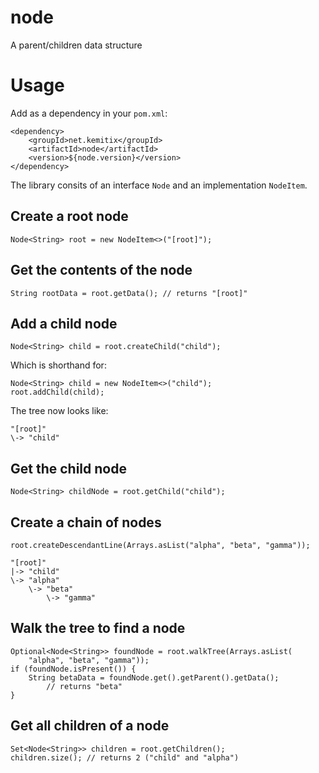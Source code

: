 # node
A parent/children data structure

# Usage

Add as a dependency in your `pom.xml`:

    <dependency>
        <groupId>net.kemitix</groupId>
        <artifactId>node</artifactId>
        <version>${node.version}</version>
    </dependency>

The library consits of an interface `Node` and an implementation `NodeItem`.

## Create a root node

    Node<String> root = new NodeItem<>("[root]");

## Get the contents of the node

    String rootData = root.getData(); // returns "[root]"

## Add a child node

    Node<String> child = root.createChild("child");

Which is shorthand for:

    Node<String> child = new NodeItem<>("child");
    root.addChild(child);

The tree now looks like:

    "[root]"
    \-> "child"

## Get the child node

    Node<String> childNode = root.getChild("child");

## Create a chain of nodes

    root.createDescendantLine(Arrays.asList("alpha", "beta", "gamma"));

    "[root]"
    |-> "child"
    \-> "alpha"
        \-> "beta"
            \-> "gamma"

## Walk the tree to find a node

    Optional<Node<String>> foundNode = root.walkTree(Arrays.asList(
        "alpha", "beta", "gamma"));
    if (foundNode.isPresent()) {
        String betaData = foundNode.get().getParent().getData();
            // returns "beta"
    }

## Get all children of a node

    Set<Node<String>> children = root.getChildren();
    children.size(); // returns 2 ("child" and "alpha")
